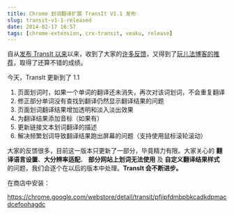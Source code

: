 ```yaml
---
title: Chrome 划词翻译扩展 TransIt V1.1 发布
slug: transit-v1-1-released
date: 2014-02-17 16:57
tags: [chrome-extension, crx-transit, veaku, release]
---
```


自从[发布 TransIt 以来][1]以来，收到了大家的[许多反馈][2]，又得到了[玩儿法博客的推荐][3]，取得了还算不错的成绩。

今天，TransIt 更新到了 1.1

 1. 页面划词时，如果一个单词的翻译还未消失，再次对该词划词，不会重复翻译
 1. 修正部分单词没有查找到翻译仍然显示翻译结果的问题
 1. 页面划词翻译结果增加透明和淡入淡出效果
 1. 为翻译结果添加音标（如果有）
 1. 更新链接文本划词翻译的描述
 1. 解决频繁划词导致翻译结果跑出屏幕的问题（支持使用鼠标滚轮滚动）

大家的反馈很多，目前这一版本只更新了一部分，毕竟精力有限。大家关心的 **翻译语言设置**、**大分辨率适配**、
**部分网站上划词无法使用** 及 **自定义翻译结果样式** 的问题，我们会逐个在以后的版本中处理。**TransIt 会不断进步。**

在商店中安装：

<https://chrome.google.com/webstore/detail/transit/pfjipfdmbpbkcadkdpmacdcefoohagdc>

[1]: http://www.g2w.me/2013/12/transit-v1-released/
[2]: http://www.v2ex.com/t/95029
[3]: http://www.waerfa.com/biscuit-transit-bettertranslate
